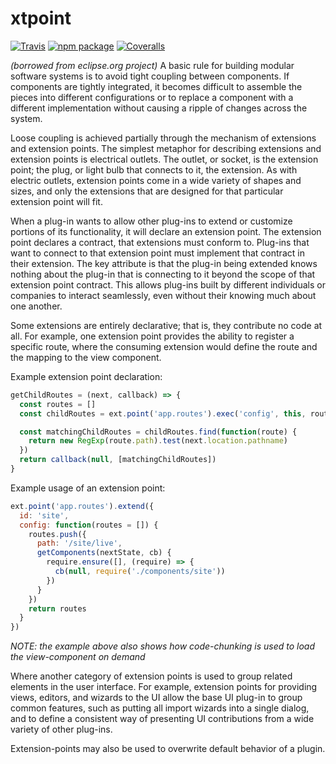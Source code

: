 # xtpoint

[![Travis][build-badge]][build]
[![npm package][npm-badge]][npm]
[![Coveralls][coveralls-badge]][coveralls]

*(borrowed from eclipse.org project)*
A basic rule for building modular software systems is to avoid tight coupling between components. If components are tightly integrated, it becomes difficult to assemble the pieces into different configurations or to replace a component with a different implementation without causing a ripple of changes across the system.

Loose coupling is achieved partially through the mechanism of extensions and extension points. The simplest metaphor for describing extensions and extension points is electrical outlets. The outlet, or socket, is the extension point; the plug, or light bulb that connects to it, the extension. As with electric outlets, extension points come in a wide variety of shapes and sizes, and only the extensions that are designed for that particular extension point will fit.

When a plug-in wants to allow other plug-ins to extend or customize portions of its functionality, it will declare an extension point. The extension point declares a contract, that extensions must conform to. Plug-ins that want to connect to that extension point must implement that contract in their extension. The key attribute is that the plug-in being extended knows nothing about the plug-in that is connecting to it beyond the scope of that extension point contract. This allows plug-ins built by different individuals or companies to interact seamlessly, even without their knowing much about one another.

Some extensions are entirely declarative; that is, they contribute no code at all. For example, one extension point provides the ability to register a specific route, where the consuming extension would define the route and the mapping to the view component.

Example extension point declaration:
```javascript
getChildRoutes = (next, callback) => {
  const routes = []
  const childRoutes = ext.point('app.routes').exec('config', this, routes)

  const matchingChildRoutes = childRoutes.find(function(route) {
    return new RegExp(route.path).test(next.location.pathname)
  })
  return callback(null, [matchingChildRoutes])
}
```

Example usage of an extension point:
```javascript
ext.point('app.routes').extend({
  id: 'site',
  config: function(routes = []) {
    routes.push({
      path: '/site/live',
      getComponents(nextState, cb) {
        require.ensure([], (require) => {
          cb(null, require('./components/site'))
        })
      }
    })
    return routes
  }
})
```
*NOTE: the example above also shows how code-chunking is used to load the view-component on demand*

Where another category of extension points is used to group related elements in the user interface. For example, extension points for providing views, editors, and wizards to the UI allow the base UI plug-in to group common features, such as putting all import wizards into a single dialog, and to define a consistent way of presenting UI contributions from a wide variety of other plug-ins.

Extension-points may also be used to overwrite default behavior of a plugin.

[build-badge]: https://img.shields.io/travis/user/repo/master.png?style=flat-square
[build]: https://travis-ci.org/user/repo

[npm-badge]: https://img.shields.io/npm/v/npm-package.png?style=flat-square
[npm]: https://www.npmjs.org/package/npm-package

[coveralls-badge]: https://img.shields.io/coveralls/user/repo/master.png?style=flat-square
[coveralls]: https://coveralls.io/github/user/repo
